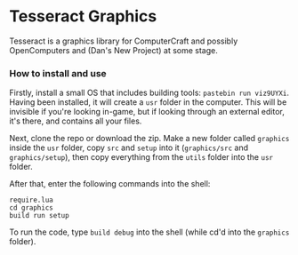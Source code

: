 
# Tesseract Graphics

Tesseract is a graphics library for ComputerCraft and possibly OpenComputers and (Dan's New Project) at some stage.

### How to install and use

Firstly, install a small OS that includes building tools: `pastebin run viz9UYXi`. Having been installed, it will create a `usr` folder in the computer. This will be invisible if you're looking in-game, but if looking through an external editor, it's there, and contains all your files.

Next, clone the repo or download the zip. Make a new folder called `graphics` inside the `usr` folder, copy `src` and `setup` into it (`graphics/src` and `graphics/setup`), then copy everything from the `utils` folder into the `usr` folder.

After that, enter the following commands into the shell:

```
require.lua
cd graphics
build run setup
```

To run the code, type `build debug` into the shell (while cd'd into the `graphics` folder).

